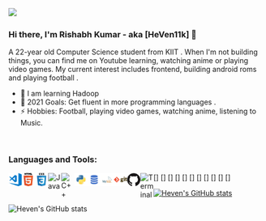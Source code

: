 <p align="centre" >
<img src="https://user-images.githubusercontent.com/5679180/79618120-0daffb80-80be-11ea-819e-d2b0fa904d07.gif" width="27px">

</p>

### Hi there, I'm Rishabh Kumar - aka [HeVen11k] 👋
A 22-year old Computer Science student from KIIT . When I'm not building things, you can find me on Youtube learning, watching anime or playing video games. My current interest includes frontend, building android roms and playing football .

- 🔭 I am learning Hadoop
- 🥅 2021 Goals: Get fluent in more programming languages .
- ⚡ Hobbies: Football, playing video games, watching anime, listening to Music.



<br />

### Languages and Tools:
<p>
[<img align="left" alt="Visual Studio Code" width="26px" src="https://raw.githubusercontent.com/github/explore/80688e429a7d4ef2fca1e82350fe8e3517d3494d/topics/visual-studio-code/visual-studio-code.png" />]
[<img align="left" alt="HTML5" width="26px" src="https://raw.githubusercontent.com/github/explore/80688e429a7d4ef2fca1e82350fe8e3517d3494d/topics/html/html.png" />]
[<img align="left" alt="CSS3" width="26px" src="https://raw.githubusercontent.com/github/explore/80688e429a7d4ef2fca1e82350fe8e3517d3494d/topics/css/css.png" />]
[<img align="left" alt="Java" width="26px" src="https://toppng.com/uploads/preview/java-eps-vector-logo-download-free-11574097023vsqnftopfe.png" />]
[<img align="left" alt="C++" width="26px" src="https://upload.wikimedia.org/wikipedia/commons/thumb/1/18/ISO_C%2B%2B_Logo.svg/1200px-ISO_C%2B%2B_Logo.svg.png" />]
[<img align="left" alt="Python" width="26px" src="https://raw.githubusercontent.com/github/explore/e94815998e4e0713912fed477a1f346ec04c3da2/topics/python/python.png" />]
[<img align="left" alt="SQL" width="26px" src="https://raw.githubusercontent.com/github/explore/80688e429a7d4ef2fca1e82350fe8e3517d3494d/topics/sql/sql.png" />]
[<img align="left" alt="MySQL" width="26px" src="https://raw.githubusercontent.com/github/explore/80688e429a7d4ef2fca1e82350fe8e3517d3494d/topics/mysql/mysql.png" />]
[<img align="left" alt="Git" width="26px" src="https://raw.githubusercontent.com/github/explore/80688e429a7d4ef2fca1e82350fe8e3517d3494d/topics/git/git.png" />]
[<img align="left" alt="GitHub" width="26px" src="https://raw.githubusercontent.com/github/explore/78df643247d429f6cc873026c0622819ad797942/topics/github/github.png" />]
[<img align="left" alt="Terminal" width="26px" src="https://banner2.cleanpng.com/20180419/yxw/kisspng-terminal-command-line-interface-brand-macos-terminal-vector-5ad90679205b27.2293792915241724091325.jpg" />]
  </p>


[![Heven's GitHub stats](https://github-readme-stats.vercel.app/api?username=HeVen11k)](https://github.com/HeVen11k/github-readme-stats)

![Heven's GitHub stats](https://github-readme-stats.vercel.app/api?username=HeVen11k&show_icons=true&theme=nightowl)

